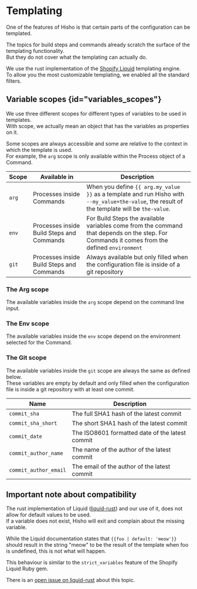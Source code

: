 # Templating

One of the features of Hisho is that certain parts of the configuration can be templated.

The topics for build steps and commands already scratch the surface of the templating functionality.  
But they do not cover what the templating can actually do.

We use the rust implementation of the [Shopify Liquid](https://shopify.github.io/liquid/) templating engine.  
To allow you the most customizable templating, we enabled all the standard filters.

## Variable scopes {id="variables_scopes"}

We use three different scopes for different types of variables to be used in templates.  
With scope, we actually mean an object that has the variables as properties on it.

Some scopes are always accessible and some are relative to the context in which the template is used.  
For example, the `arg` scope is only available within the Process object of a Command.

| Scope | Available in                              | Description                                                                                                                                   |
|-------|-------------------------------------------|-----------------------------------------------------------------------------------------------------------------------------------------------|
| `arg` | Processes inside Commands                 | When you define `{{ arg.my_value }}` as a template and run Hisho with `--my_value=the-value`, the result of the template will be `the-value`. |
| `env` | Processes inside Build Steps and Commands | For Build Steps the available variables come from the command that depends on the step. For Commands it comes from the defined `environment`  |
| `git` | Processes inside Build Steps and Commands | Always available but only filled when the configuration file is inside of a git repository                                                    |

### The Arg scope

The available variables inside the `arg` scope depend on the command line input.

### The Env scope

The available variables inside the `env` scope depend on the environment selected for the Command.

### The Git scope

The available variables inside the `git` scope are always the same as defined below.  
These variables are empty by default and only filled when the configuration file is inside a git repository with at least one commit.

| Name | Description                                       |
|------|---------------------------------------------------|
| `commit_sha` | The full SHA1 hash of the latest commit      |
| `commit_sha_short` | The short SHA1 hash of the latest commit     |
| `commit_date` | The ISO8601 formatted date of the latest commit |
| `commit_author_name` | The name of the author of the latest commit  |
| `commit_author_email` | The email of the author of the latest commit |

## Important note about compatibility

The rust implementation of Liquid ([liquid-rust](https://github.com/cobalt-org/liquid-rust)) and our use of it, does not allow for default values to be used.  
If a variable does not exist, Hisho will exit and complain about the missing variable.

While the Liquid documentation states that `{{foo | default: 'meow'}}` should result in the string "meow" to be the result of the template when foo is undefined, this is not what will happen.

This behaviour is similar to the `strict_variables` feature of the Shopify Liquid Ruby gem.

There is an [open issue on liquid-rust](https://github.com/cobalt-org/liquid-rust/issues/477) about this topic.
